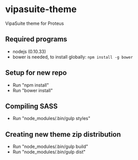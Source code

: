 vipasuite-theme
===============
VipaSuite theme for Proteus


Required programs
-----------------
- nodejs (0.10.33)
- bower is needed, to install globally: `npm install -g bower`


Setup for new repo
-----------------
- Run "npm install"
- Run "bower install"


Compiling SASS
-----------------
- Run "node_modules/.bin/gulp styles"

Creating new theme zip distribution
-----------------
- Run "node_modules/.bin/gulp build"
- Run "node_modules/.bin/gulp dist"